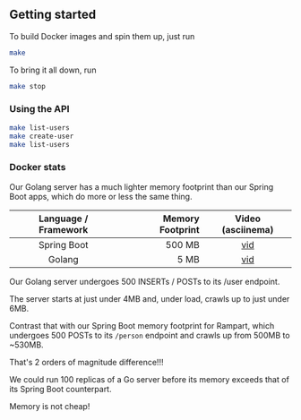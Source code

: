 ## Getting started
To build Docker images and spin them up, just run
```bash
make
```

To bring it all down, run
```bash
make stop
```

### Using the API
```bash
make list-users
make create-user
make list-users
```

### Docker stats
Our Golang server has a much lighter memory footprint than our Spring Boot apps, which do more or less the same thing.

| Language / Framework | Memory Footprint | Video (asciinema)                                        |
|:--------------------:|-----------------:|:--------------------------------------------------------:|
| Spring Boot          | 500 MB           | [vid](https://asciinema.org/a/qlAlCexwOj3hygKDrSE6noHpN) |
| Golang               | 5 MB             | [vid](https://asciinema.org/a/72mpi0VXUF9K65oX5bZYqUWa1) |

Our Golang server undergoes 500 INSERTs / POSTs to its /user endpoint.

The server starts at just under 4MB and, under load, crawls up to just under 6MB.

Contrast that with our Spring Boot memory footprint for Rampart,
which undergoes 500 POSTs to its `/person` endpoint and crawls up from 500MB to ~530MB.

That's 2 orders of magnitude difference!!!

We could run 100 replicas of a Go server before its memory exceeds that of its Spring Boot counterpart.

Memory is not cheap!
